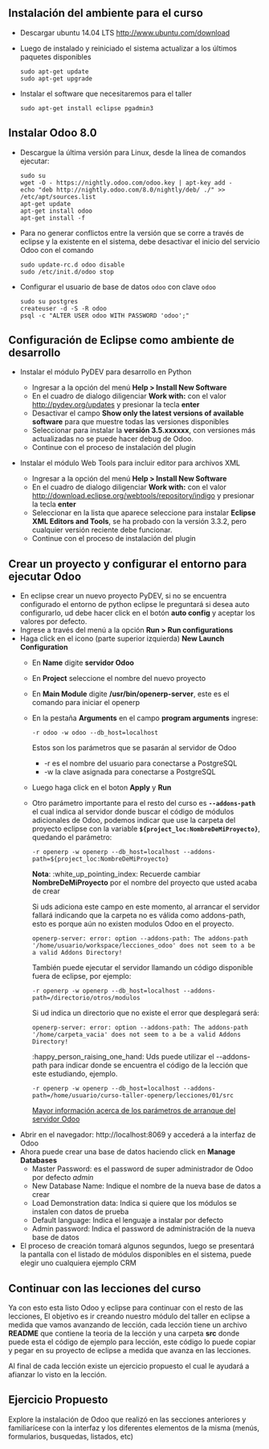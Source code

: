 Instalación del ambiente para el curso
--------------------------------------

*   Descargar ubuntu 14.04 LTS http://www.ubuntu.com/download

*   Luego de instalado y reiniciado el sistema actualizar a los últimos paquetes disponibles

        sudo apt-get update
        sudo apt-get upgrade

*   Instalar el software que necesitaremos para el taller

        sudo apt-get install eclipse pgadmin3

Instalar Odoo 8.0
--------------------

*   Descargue la última versión para Linux, desde la línea de comandos ejecutar:

        sudo su
        wget -O - https://nightly.odoo.com/odoo.key | apt-key add -
        echo "deb http://nightly.odoo.com/8.0/nightly/deb/ ./" >> /etc/apt/sources.list
        apt-get update
        apt-get install odoo
        apt-get install -f

*   Para no generar conflictos entre la versión que se corre a través de eclipse y la existente en el sistema, debe desactivar el inicio del servicio Odoo con el comando

        sudo update-rc.d odoo disable
        sudo /etc/init.d/odoo stop

*   Configurar el usuario de base de datos `odoo` con clave `odoo`

        sudo su postgres
        createuser -d -S -R odoo
        psql -c "ALTER USER odoo WITH PASSWORD 'odoo';"

## Configuración de Eclipse como ambiente de desarrollo

*   Instalar el módulo PyDEV para desarrollo en Python
    * Ingresar a la opción del menú **Help > Install New Software**
    * En el cuadro de dialogo diligenciar **Work with:** con el valor http://pydev.org/updates y presionar la tecla **enter**
    * Desactivar el campo **Show only the latest versions of available software** para que muestre todas las versiones disponibles
    * Seleccionar para instalar la **versión 3.5.xxxxxx**, con versiones más actualizadas no se puede hacer debug de Odoo.
    * Continue con el proceso de instalación del plugin

*   Instalar el módulo Web Tools para incluir editor para archivos XML
    * Ingresar a la opción del menú **Help > Install New Software**
    * En el cuadro de dialogo diligenciar **Work with:** con el valor http://download.eclipse.org/webtools/repository/indigo y presionar la tecla **enter**
    * Seleccionar en la lista que aparece seleccione para instalar **Eclipse XML Editors and Tools**, se ha probado con la versión 3.3.2, pero cualquier versión reciente debe funcionar.
    * Continue con el proceso de instalación del plugin

## Crear un proyecto y configurar el entorno para ejecutar Odoo

-   En eclipse crear un nuevo proyecto PyDEV, si no se encuentra configurado el entorno de python eclipse le preguntará si desea auto configurarlo, ud debe hacer click en el botón **auto config** y aceptar los valores por defecto.
-   Ingrese a través del menú a la opción **Run > Run configurations**
-   Haga click en el icono (parte superior izquierda) **New Launch Configuration**
    -   En **Name** digite **servidor Odoo**
    -   En **Project** seleccione el nombre del nuevo proyecto
    -   En **Main Module** digite **/usr/bin/openerp-server**, este es el comando para iniciar el openerp
    -   En la pestaña **Arguments** en el campo **program arguments** ingrese:

            -r odoo -w odoo --db_host=localhost

        Estos son los parámetros que se pasarán al servidor de Odoo

        - -r es el nombre del usuario para conectarse a PostgreSQL
        - -w la clave asignada para conectarse a PostgreSQL

    -   Luego haga click en el boton **Apply** y **Run**
    -   Otro parámetro importante para el resto del curso es **`--addons-path`** el cual indica al servidor donde buscar el código de módulos adicionales de Odoo, podemos indicar que use la carpeta del proyecto eclipse con la variable **`${project_loc:NombreDeMiProyecto}`**, quedando el parámetro:

            -r openerp -w openerp --db_host=localhost --addons-path=${project_loc:NombreDeMiProyecto}

        **Nota**: :white_up_pointing_index: Recuerde cambiar **NombreDeMiProyecto** por el nombre del proyecto que usted acaba de crear
        
        Si uds adiciona este campo en este momento, al arrancar el servidor fallará indicando que la carpeta no es válida como addons-path, esto es porque aún no existen modulos Odoo en el proyecto.
        
            openerp-server: error: option --addons-path: The addons-path '/home/usuario/workspace/lecciones_odoo' does not seem to a be a valid Addons Directory!

        También puede ejecutar el servidor llamando un código disponible fuera de eclipse, por ejemplo:
        
            -r openerp -w openerp --db_host=localhost --addons-path=/directorio/otros/modulos
            
        Si ud indica un directorio que no existe el error que desplegará será:
        
            openerp-server: error: option --addons-path: The addons-path '/home/carpeta_vacia' does not seem to a be a valid Addons Directory!

        :happy_person_raising_one_hand: Uds puede utilizar el --addons-path para indicar donde se encuentra el código de la lección que este estudiando, ejemplo.
        
            -r openerp -w openerp --db_host=localhost --addons-path=/home/usuario/curso-taller-openerp/lecciones/01/src
        
        [Mayor información acerca de los parámetros de arranque del servidor Odoo](https://www.odoo.com/documentation/8.0/reference/cmdline.html#running-the-server)

*   Abrir en el navegador: http://localhost:8069 y accederá a la interfaz de Odoo
*   Ahora puede crear una base de datos haciendo click en **Manage Databases**
     * Master Password: es el password de super administrador de Odoo por defecto *admin*
     * New Database Name: Indique el nombre de la nueva base de datos a crear
     * Load Demonstration data: Indica si quiere que los módulos se instalen con datos de prueba
     * Default language: Indica el lenguaje a instalar por defecto
     * Admin password: Indica el password de administración de la nueva base de datos
*   El proceso de creación tomará algunos segundos, luego se presentará la pantalla con el listado de módulos disponibles en el sistema, puede elegir uno cualquiera ejemplo CRM

## Continuar con las lecciones del curso

Ya con esto esta listo Odoo y eclipse para continuar con el resto de las lecciones, El objetivo es ir creando nuestro módulo del taller en eclipse a medida que vamos avanzando de lección, cada lección tiene un archivo **README** que contiene la teoria de la lección y una carpeta **src** donde puede esta el código de ejemplo para lección, este código lo puede copiar y pegar en su proyecto de eclipse a medida que avanza en las lecciones. 

Al final de cada lección existe un ejercicio propuesto el cual le ayudará a afianzar lo visto en la lección.

## Ejercicio Propuesto

Explore la instalación de Odoo que realizó en las secciones anteriores y familiarícese con la interfaz y los diferentes elementos de la misma (menús, formularios, busquedas, listados, etc)
